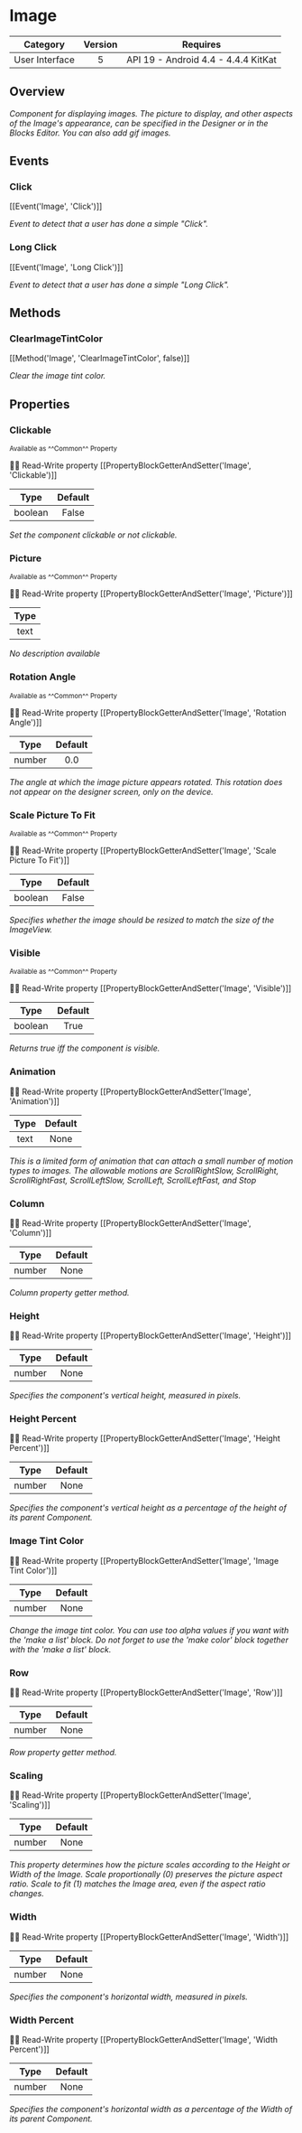 # Image

| Category | Version | Requires |
|:--------:|:-------:|:--------:|
|User Interface|5|API 19 - Android 4.4 - 4.4.4 KitKat|

## Overview

_Component for displaying images.  The picture to display, and other aspects of the Image's appearance, can be specified in the Designer or in the Blocks Editor. You can also add gif images._

## Events

### Click

[[Event('Image', 'Click')]]

_Event to detect that a user has done a simple "Click"._

### Long Click

[[Event('Image', 'Long Click')]]

_Event to detect that a user has done a simple "Long Click"._

## Methods

### ClearImageTintColor

[[Method('Image', 'ClearImageTintColor', false)]]

_Clear the image tint color._

## Properties

### Clickable

<small>Available as ^^Common^^ Property</small>

:eyes::pencil: Read-Write property
[[PropertyBlockGetterAndSetter('Image', 'Clickable')]]

| Type | Default |
|:----:|:-------:|
|boolean|False|

_Set the component clickable or not clickable._

### Picture

<small>Available as ^^Common^^ Property</small>

:eyes::pencil: Read-Write property
[[PropertyBlockGetterAndSetter('Image', 'Picture')]]

| Type |
|:----:|
|text|

_No description available_

### Rotation Angle

<small>Available as ^^Common^^ Property</small>

:eyes::pencil: Read-Write property
[[PropertyBlockGetterAndSetter('Image', 'Rotation Angle')]]

| Type | Default |
|:----:|:-------:|
|number|0.0|

_The angle at which the image picture appears rotated. This rotation does not appear on the designer screen, only on the device._

### Scale Picture To Fit

<small>Available as ^^Common^^ Property</small>

:eyes::pencil: Read-Write property
[[PropertyBlockGetterAndSetter('Image', 'Scale Picture To Fit')]]

| Type | Default |
|:----:|:-------:|
|boolean|False|

_Specifies whether the image should be resized to match the size of the ImageView._

### Visible

<small>Available as ^^Common^^ Property</small>

:eyes::pencil: Read-Write property
[[PropertyBlockGetterAndSetter('Image', 'Visible')]]

| Type | Default |
|:----:|:-------:|
|boolean|True|

_Returns true iff the component is visible._

### Animation

:eyes::pencil: Read-Write property
[[PropertyBlockGetterAndSetter('Image', 'Animation')]]

| Type | Default |
|:----:|:-------:|
|text|None|

_This is a limited form of animation that can attach a small number of motion types to images.  The allowable motions are ScrollRightSlow, ScrollRight, ScrollRightFast, ScrollLeftSlow, ScrollLeft, ScrollLeftFast, and Stop_

### Column

:eyes::pencil: Read-Write property
[[PropertyBlockGetterAndSetter('Image', 'Column')]]

| Type | Default |
|:----:|:-------:|
|number|None|

_Column property getter method._

### Height

:eyes::pencil: Read-Write property
[[PropertyBlockGetterAndSetter('Image', 'Height')]]

| Type | Default |
|:----:|:-------:|
|number|None|

_Specifies the component's vertical height, measured in pixels._

### Height Percent

:eyes::pencil: Read-Write property
[[PropertyBlockGetterAndSetter('Image', 'Height Percent')]]

| Type | Default |
|:----:|:-------:|
|number|None|

_Specifies the component's vertical height as a percentage
 of the height of its parent Component._

### Image Tint Color

:eyes::pencil: Read-Write property
[[PropertyBlockGetterAndSetter('Image', 'Image Tint Color')]]

| Type | Default |
|:----:|:-------:|
|number|None|

_Change the image tint color. You can use too alpha values if you want with the 'make a list' block. Do not forget to use the 'make color' block together with the 'make a list' block._

### Row

:eyes::pencil: Read-Write property
[[PropertyBlockGetterAndSetter('Image', 'Row')]]

| Type | Default |
|:----:|:-------:|
|number|None|

_Row property getter method._

### Scaling

:eyes::pencil: Read-Write property
[[PropertyBlockGetterAndSetter('Image', 'Scaling')]]

| Type | Default |
|:----:|:-------:|
|number|None|

_This property determines how the picture scales according to the Height or Width of the Image. Scale proportionally (0) preserves the picture aspect ratio. Scale to fit (1) matches the Image area, even if the aspect ratio changes._

### Width

:eyes::pencil: Read-Write property
[[PropertyBlockGetterAndSetter('Image', 'Width')]]

| Type | Default |
|:----:|:-------:|
|number|None|

_Specifies the component's horizontal width, measured in pixels._

### Width Percent

:eyes::pencil: Read-Write property
[[PropertyBlockGetterAndSetter('Image', 'Width Percent')]]

| Type | Default |
|:----:|:-------:|
|number|None|

_Specifies the component's horizontal width as a percentage
 of the Width of its parent Component._